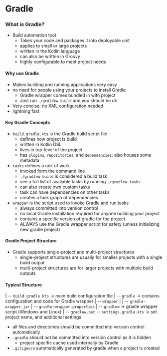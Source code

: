 # Gradle

### What is Gradle?
- Build automation tool
  - Takes your code and packages it into deployable unit
  - applies to small or large projects
  - written in the Kotlin language
  - can also be written in Groovy
  - highly configurable to meet project needs

#### Why use Gradle
- Makes building and running applications very easy
- no need for people using your projects to install Gradle
  - Gradle wrapper comes bundled in with project
  - Just run `./graldew build` and you should be ok
- Very concise; no XML configuration needed
- lightning fast

#### Key Gradle Concepts
- `build.gradle.kts` is the Gradle build script file 
  - defines how project is build
  - written in Kotlin DSL
  - lives in top-level of the project
  - has `plugins`, `repositories`, and `dependencies`; also houses some metadata
- `tasks` defines a unit of work
  - invoked form the command line
  - `./gradlew build` is considered a build task
  - see a full list of available tasks by running `./gradlew tasks`
  - can also create own custom tasks
  - task can have dependencies on other tasks
  - creates a task graph of dependencies
- `wrapper` is the script used to invoke Gradle and run tasks
  - always committed into version control
  - no local Gradle installation required for anyone building your project
  - contains a specific version of gradle for the project
  - ALWAYS use the Gradle wrapper script for safety (unless initializing new gradle project)

#### Gradle Project Structure
- Gradle supports single-project and multi-project structures
  - single-project structures are usually for smaller projects with a single build output
  - multi-project structures are for larger projects with multiple build outputs

#### Typical Structure
| -- `build.gradle.kts` -> main build configuration file
| -- `gradle` -> contains configuration and code for Gradle wrapper
|   -- `wrapper`
|     | -- `gradle-wrapper.jar`
|       -- `gradle-wrapper.properties`
| -- `gradlew` -> gradle wrapper script (Windows and Linux)
| -- `gradlew.bat`
-- `settings.gradle.kts` -> set project name, and additional settings
- all files and directories should be committed into version control automatically 
- `.gradle` should not be committed into version control as it is hidden
  - project specific cache used internally by Gradle
- `.gitignore` automatically generated by gradle when a project is created